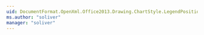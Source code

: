 ```yaml
---
uid: DocumentFormat.OpenXml.Office2013.Drawing.ChartStyle.LegendPosition
ms.author: "soliver"
manager: "soliver"
---
```

